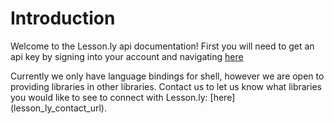 
# Introduction

Welcome to the Lesson.ly api documentation! First you will need to get an api key by signing into your account and navigating [here](lesson_ly_api_key_url)  

Currently we only have language bindings for shell, however we are open to providing libraries in other libraries.  Contact us to let us know what libraries you would like to see to connect with Lesson.ly:  [here] (lesson_ly_contact_url).

